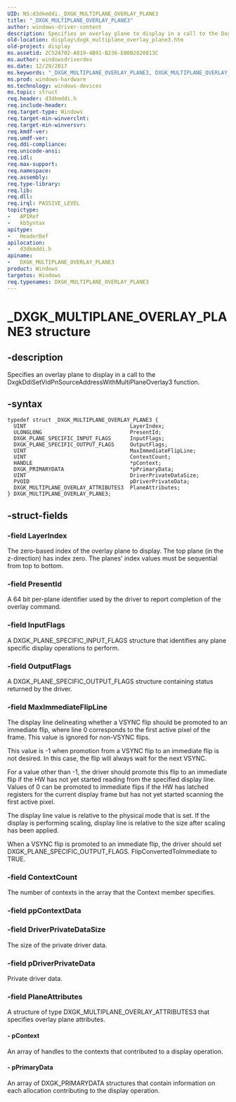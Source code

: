 ```yaml
---
UID: NS:d3dkmddi._DXGK_MULTIPLANE_OVERLAY_PLANE3
title: "_DXGK_MULTIPLANE_OVERLAY_PLANE3"
author: windows-driver-content
description: Specifies an overlay plane to display in a call to the DxgkDdiSetVidPnSourceAddressWithMultiPlaneOverlay3 function.
old-location: display\dxgk_multiplane_overlay_plane3.htm
old-project: display
ms.assetid: 2C524702-A819-4B91-B236-E00B2820813C
ms.author: windowsdriverdev
ms.date: 12/29/2017
ms.keywords: "_DXGK_MULTIPLANE_OVERLAY_PLANE3, DXGK_MULTIPLANE_OVERLAY_PLANE3, display.dxgk_multiplane_overlay_plane3, d3dkmddi/DXGK_MULTIPLANE_OVERLAY_PLANE3, DXGK_MULTIPLANE_OVERLAY_PLANE3 structure [Display Devices]"
ms.prod: windows-hardware
ms.technology: windows-devices
ms.topic: struct
req.header: d3dkmddi.h
req.include-header: 
req.target-type: Windows
req.target-min-winverclnt: 
req.target-min-winversvr: 
req.kmdf-ver: 
req.umdf-ver: 
req.ddi-compliance: 
req.unicode-ansi: 
req.idl: 
req.max-support: 
req.namespace: 
req.assembly: 
req.type-library: 
req.lib: 
req.dll: 
req.irql: PASSIVE_LEVEL
topictype:
-	APIRef
-	kbSyntax
apitype:
-	HeaderDef
apilocation:
-	d3dkmddi.h
apiname:
-	DXGK_MULTIPLANE_OVERLAY_PLANE3
product: Windows
targetos: Windows
req.typenames: DXGK_MULTIPLANE_OVERLAY_PLANE3
---
```


# _DXGK_MULTIPLANE_OVERLAY_PLANE3 structure


## -description


Specifies an overlay plane to display in a call to the DxgkDdiSetVidPnSourceAddressWithMultiPlaneOverlay3 function.


## -syntax


````
typedef struct _DXGK_MULTIPLANE_OVERLAY_PLANE3 {
  UINT                                 LayerIndex;
  ULONGLONG                            PresentId;
  DXGK_PLANE_SPECIFIC_INPUT_FLAGS      InputFlags;
  DXGK_PLANE_SPECIFIC_OUTPUT_FLAGS     OutputFlags;
  UINT                                 MaxImmediateFlipLine;
  UINT                                 ContextCount;
  HANDLE                               *pContext;
  DXGK_PRIMARYDATA                     *pPrimaryData;
  UINT                                 DriverPrivateDataSize;
  PVOID                                pDriverPrivateData;
  DXGK_MULTIPLANE_OVERLAY_ATTRIBUTES3  PlaneAttributes;
} DXGK_MULTIPLANE_OVERLAY_PLANE3;
````


## -struct-fields




### -field LayerIndex

The zero-based index of the overlay plane to display. The top plane (in the z-direction) has index zero. The planes' index values must be sequential from top to bottom.


### -field PresentId

A 64 bit per-plane identifier used by the driver to report completion of the overlay command.


### -field InputFlags

A DXGK_PLANE_SPECIFIC_INPUT_FLAGS structure that identifies any plane specific display operations to perform.


### -field OutputFlags

A DXGK_PLANE_SPECIFIC_OUTPUT_FLAGS structure containing status returned by the driver.


### -field MaxImmediateFlipLine

The display line delineating whether a VSYNC flip should be promoted to an immediate flip, where line 0 corresponds to the first active pixel of the frame. This value is ignored for non-VSYNC flips.



This value is -1 when promotion from a VSYNC flip to an immediate flip is not desired. In this case, the flip will always wait for the next VSYNC.

For a value other than -1, the driver should promote this flip to an immediate flip if the HW has not yet started reading from the specified display line. Values of 0 can be promoted to immediate flips if the HW has latched registers for the current display frame but has not yet started scanning the first active pixel.



The display line value is relative to the physical mode that is set. If the display is performing scaling, display line is relative to the size after scaling has been applied.





When a VSYNC flip is promoted to an immediate flip, the driver should set DXGK_PLANE_SPECIFIC_OUTPUT_FLAGS. FlipConvertedToImmediate to TRUE.



### -field ContextCount

The number of contexts in the array that the Context member specifies.


### -field ppContextData

 


### -field DriverPrivateDataSize

The size of the private driver data.


### -field pDriverPrivateData

Private driver data.


### -field PlaneAttributes

A structure of type DXGK_MULTIPLANE_OVERLAY_ATTRIBUTES3 that specifies overlay plane attributes.


#### - pContext

An array of handles to the contexts that contributed to a display operation.


#### - pPrimaryData

An array of DXGK_PRIMARYDATA structures that contain information on each allocation contributing to the display operation.

